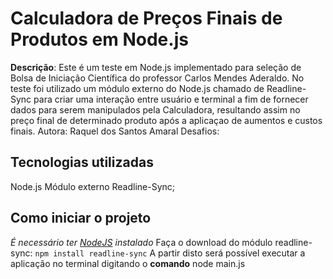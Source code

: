# Calculadora de Preços Finais de Produtos em Node.js
**Descrição**: Este é um teste em Node.js implementado para seleção de Bolsa de Iniciação Científica do professor Carlos Mendes Aderaldo. 
No teste foi utilizado um módulo externo do Node.js chamado de Readline-Sync para criar uma interação entre usuário e terminal a fim de fornecer dados para serem manipulados pela Calculadora, resultando assim no preço final de determinado produto após a aplicaçao de aumentos e custos finais.
Autora: Raquel dos Santos Amaral
Desafios:

## **Tecnologias utilizadas**
Node.js
Módulo externo Readline-Sync;

## **Como iniciar o projeto**
*É necessário ter [NodeJS](https://nodejs.org/en/) instalado*
Faça o download do módulo readline-sync:
```npm install readline-sync```
A partir disto será possível executar a aplicação no terminal digitando o **comando** node main.js 
